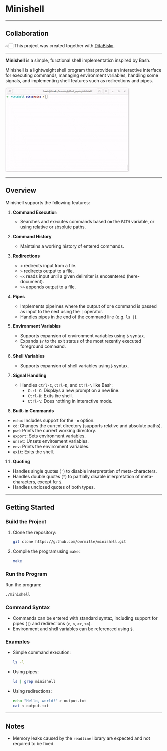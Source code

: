 # Minishell  

---
## Collaboration

👉🏻 This project was created together with [DitaBisko](https://github.com/DitaBisko). 

---
**Minishell** is a simple, functional shell implementation inspired by Bash.

Minishell is a lightweight shell program that provides an interactive interface for executing commands, managing environment variables, handling some signals, and implementing shell features such as redirections and pipes.

![](https://github.com/owrmille/minishell/blob/main/demo/example.gif)

---

## Overview  
Minishell supports the following features:    

1. **Command Execution**  
   - Searches and executes commands based on the `PATH` variable, or using relative or absolute paths.  

3. **Command History**  
   - Maintains a working history of entered commands.  

4. **Redirections**  
   - `<` redirects input from a file.  
   - `>` redirects output to a file.  
   - `<<` reads input until a given delimiter is encountered (here-document).  
   - `>>` appends output to a file.  

5. **Pipes**  
   - Implements pipelines where the output of one command is passed as input to the next using the `|` operator.
   - Handles pipes in the end of the command line (e.g. `ls |`).

6. **Environment Variables**  
   - Supports expansion of environment variables using `$` syntax.  
   - Expands `$?` to the exit status of the most recently executed foreground command.  

7. **Shell Variables**
   - Supports expansion of shell variables using `$` syntax.  

9. **Signal Handling**  
   - Handles `Ctrl-C`, `Ctrl-D`, and `Ctrl-\` like Bash:  
     - `Ctrl-C`: Displays a new prompt on a new line.  
     - `Ctrl-D`: Exits the shell.  
     - `Ctrl-\`: Does nothing in interactive mode.  

10. **Built-in Commands**  
   - `echo`: Includes support for the `-n` option.  
   - `cd`: Changes the current directory (supports relative and absolute paths).  
   - `pwd`: Prints the current working directory.  
   - `export`: Sets environment variables.  
   - `unset`: Unsets environment variables.  
   - `env`: Prints the environment variables.  
   - `exit`: Exits the shell.  

11. **Quoting**  
   - Handles single quotes (`'`) to disable interpretation of meta-characters.  
   - Handles double quotes (`"`) to partially disable interpretation of meta-characters, except for `$`.
   - Handles unclosed quotes of both types.

--------------
## Getting Started

### Build the Project

1. Clone the repository:
   ```bash
   git clone https://github.com/owrmille/minishell.git
   ```
2. Compile the program using `make`:
   ```bash
   make
   ```

### Run the Program

Run the program:
```bash
./minishell
```

### Command Syntax  
- Commands can be entered with standard syntax, including support for pipes (`|`) and redirections (`>`, `<`, `>>`, `<<`).  
- Environment and shell variables can be referenced using `$`.  

### Examples  
- Simple command execution:  
  ```bash  
  ls -l  
  ```  
- Using pipes:  
  ```bash  
  ls | grep minishell  
  ```  
- Using redirections:  
  ```bash  
  echo "Hello, world!" > output.txt  
  cat < output.txt  
  ```  
---

## Notes  
- Memory leaks caused by the `readline` library are expected and not required to be fixed.
